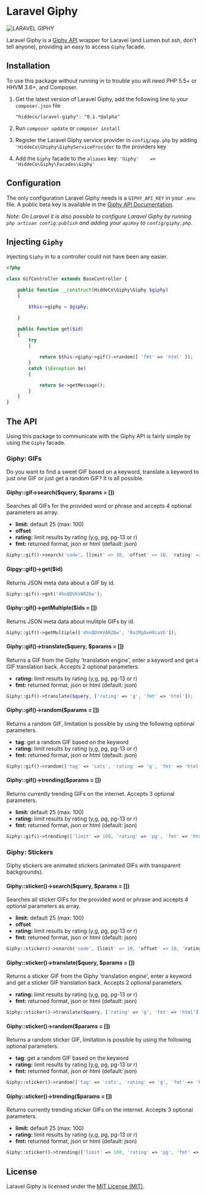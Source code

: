 Laravel Giphy
=============
![LARAVEL GIPHY](https://media4.giphy.com/media/ES4Vcv8zWfIt2/giphy.gif)

Laravel Giphy is a [Giphy API](https://api.giphy.com) wrapper for Laravel (and Lumen but ssh, don't tell anyone), providing an easy to access `Giphy` facade.

## Installation
To use this package without running in to trouble you will need PHP 5.5+ or HHVM 3.6+, and Composer.

1. Get the latest version of Laravel Giphy, add the following line to your `composer.json` file

	````"hiddeco/laravel-giphy": "0.1.*@alpha"````

2. Run `composer update` or `composer install`

3. Register the Laravel Giphy service provider in `config/app.php` by adding
`'HiddeCo\Ghiphy\GiphyServiceProvider` to the providers key

4. Add the `Giphy` facade to the `aliases` key: `'Giphy'	=> 'HiddeCo\Giphy\Facades\Giphy'`

## Configuration
The only configuration Laravel Giphy needs is a `GIPHY_API_KEY` in your `.env` file. A public beta key is available in the [Giphy API Documentation](https://github.com/giphy/GiphyAPI).

*Note: On Laravel it is also possible to configure Laravel Giphy by running `php artisan config:publish` and adding your `apiKey` to `config/giphy.php`.*

## Injecting `Giphy`
Injecting `Giphy` in to a controller could not have been any easier.

````php
<?php

class GifController extends BaseController {

	public function __construct(HiddeCo\Giphy\Giphy $giphy)
    {

		$this->giphy = $giphy;

	}

  	public function get($id)
   	{
		try
		{

			return $this->giphy->gif()->random([ 'fmt' => 'html' ]);
		}
		catch (\Exception $e)
		{

			return $e->getMessage();
		}
    }
}
````

## The API
Using this package to communicate with the Giphy API is fairly simple by using the `Giphy` facade.

### Giphy: GIFs
Do you want to find a sweet GIF based on a keyword, translate a keyword to just one GIF or just get a random GIF? It is all possible.

#### Giphy::gif->search($query, $params = [])
Searches all GIFs for the provided word or phrase and accepts 4 optional parameters as array.
- **limit:** default 25 (max: 100)
- **offset**
- **rating:** limit results by rating (y,g, pg, pg-13 or r)
- **fmt:** returned format, json or html (default: json)
````php
Giphy::gif()->search('code', [limit' => 10, 'offset' => 10, 'rating' => 'g', 'fmt' => 'html']);
````

#### Gipgy::gif()->get($id)
Returns JSON meta data about a GIF by id.
````php
Giphy::gif()->get('4hnQDVKVARZ6w');
````

#### Giphy::gif()->getMultiple($ids = [])
Returns JSON meta data about mulitple GIFs by id.
````php
Giphy::gif()->getMultiple(['4hnQDVKVARZ6w', 'Ro2MgOxH9iaVG']);
````

#### Giphy::gif()->translate($query, $params = [])
Returns a GIF from the Giphy 'translation engine', enter a keyword and get a GIF translation back. Accepts 2 optional parameters.
- **rating:** limit results by rating (y,g, pg, pg-13 or r)
- **fmt:** returned format, json or html (default: json)
````php
Giphy::gif()->translate($query, ['rating' => 'g', 'fmt' => 'html']);
````

#### Giphy::gif()->random($params = [])
Returns a random GIF, limitation is possible by using the following optional parameters.
- **tag**: get a random GIF based on the keyword
- **rating:** limit results by rating (y,g, pg, pg-13 or r)
- **fmt:** returned format, json or html (default: json)

````php
Giphy::gif()->random(['tag' => 'cats', 'rating' => 'g', 'fmt' => 'html']);
````

#### Giphy::gif()->trending($params = [])
Returns currently trending GIFs on the internet. Accepts 3 optional parameters.
- **limit:** default 25 (max: 100)
- **rating:** limit results by rating (y,g, pg, pg-13 or r)
- **fmt:** returned format, json or html (default: json)

````php
Giphy::gif()->trending(['limit' => 100, 'rating' => 'pg', 'fmt' => 'html');
````

### Giphy: Stickers
Giphy stickers are animated stickers (animated GIFs with transparent backgrounds).

#### Giphy::sticker()->search($query, $params = [])
Searches all sticker GIFs for the provided word or phrase and accepts 4 optional parameters as array.
- **limit:** default 25 (max: 100)
- **offset**
- **rating:** limit results by rating (y,g, pg, pg-13 or r)
- **fmt:** returned format, json or html (default: json)
````php
Giphy::sticker()->search('code', [limit' => 10, 'offset' => 10, 'rating' => 'g', 'fmt' => 'html']);
````

#### Giphy::sticker()->translate($query, $params = [])
Returns a sticker GIF from the Giphy 'translation engine', enter a keyword and get a sticker GIF translation back. Accepts 2 optional parameters.
- **rating:** limit results by rating (y,g, pg, pg-13 or r)
- **fmt:** returned format, json or html (default: json)
````php
Giphy::sticker()->translate($query, ['rating' => 'g', 'fmt' => 'html']);
````

#### Giphy::sticker()->random($params = [])
Returns a random sticker GIF, limitation is possible by using the following optional parameters.
- **tag**: get a random GIF based on the keyword
- **rating:** limit results by rating (y,g, pg, pg-13 or r)
- **fmt:** returned format, json or html (default: json)

````php
Giphy::sticker()->random(['tag' => 'cats', 'rating' => 'g', 'fmt' => 'html]);
````

#### Giphy::sticker()->trending($params = [])
Returns currently trending sticker GIFs on the internet. Accepts 3 optional parameters.
- **limit:** default 25 (max: 100)
- **rating:** limit results by rating (y,g, pg, pg-13 or r)
- **fmt:** returned format, json or html (default: json)

````php
Giphy::sticker()->trending(['limit' => 100, 'rating' => 'pg', 'fmt' => 'html']);
````

## License
Laravel Giphy is licensed under the [MIT License (MIT)](https://github.com).
